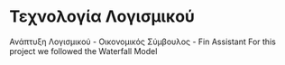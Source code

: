 # Τεχνολογία Λογισμικού
Ανάπτυξη Λογισμικού - Οικονομικός Σύμβουλος - Fin Assistant
For this project we followed the Waterfall Model
